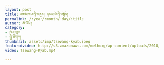 ```yaml
---
layout: post
title: མཛངས་པ་ནི་བཀུར། དཔའ་བོ་ནི་བསྟོད།
permalink: /:year/:month/:day/:title
author: མེ་ལོང་།
category:
- ཁོར་ཡུག
- སྤྱི་ཚོགས།
thumbnail: assets/img/tsewang-kyab.jpeg
featuredvideo: http://s3.amazonaws.com/melhong/wp-content/uploads/2018/09/06235208/Tsewang-Kyab.mp4
video: Tsewang-Kyab.mp4

---
```

